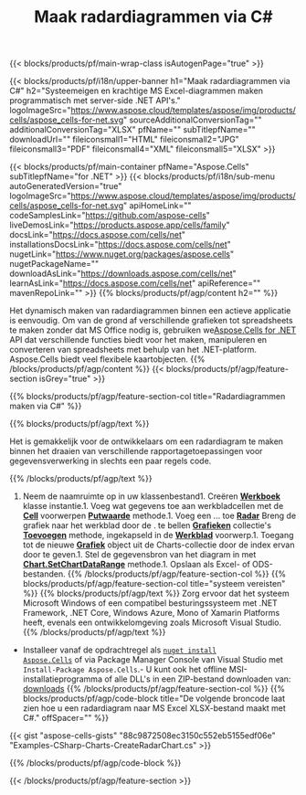 ﻿---
title: Maak radardiagrammen via C#
url: /nl/net/create-radar-chart/
description: C# Voorbeeldcode voor het maken van radardiagrammen naar Excel met .NET Bibliotheek. Gebruik deze code voor het maken van een radardiagram naar MS Excel binnen VB.NET, Asp.NET of een op .NET gebaseerde toepassing.
---
{{< blocks/products/pf/main-wrap-class isAutogenPage="true" >}}

{{< blocks/products/pf/i18n/upper-banner h1="Maak radardiagrammen via C#" h2="Systeemeigen en krachtige MS Excel-diagrammen maken programmatisch met server-side .NET API\'s." logoImageSrc="https://www.aspose.cloud/templates/aspose/img/products/cells/aspose_cells-for-net.svg" sourceAdditionalConversionTag="" additionalConversionTag="XLSX" pfName="" subTitlepfName="" downloadUrl="" fileiconsmall1="HTML" fileiconsmall2="JPG" fileiconsmall3="PDF" fileiconsmall4="XML" fileiconsmall5="XLSX" >}}

{{< blocks/products/pf/main-container pfName="Aspose.Cells" subTitlepfName="for .NET" >}}
{{< blocks/products/pf/i18n/sub-menu autoGeneratedVersion="true" logoImageSrc="https://www.aspose.cloud/templates/aspose/img/products/cells/aspose_cells-for-net.svg" apiHomeLink="" codeSamplesLink="https://github.com/aspose-cells" liveDemosLink="https://products.aspose.app/cells/family" docsLink="https://docs.aspose.com/cells/net" installationsDocsLink="https://docs.aspose.com/cells/net" nugetLink="https://www.nuget.org/packages/aspose.cells" nugetPackageName="" downloadAsLink="https://downloads.aspose.com/cells/net" learnAsLink="https://docs.aspose.com/cells/net" apiReference="" mavenRepoLink="" >}}
{{% blocks/products/pf/agp/content h2="" %}}

Het dynamisch maken van radardiagrammen binnen een actieve applicatie is eenvoudig. Om van de grond af verschillende grafieken tot spreadsheets te maken zonder dat MS Office nodig is, gebruiken we[Aspose.Cells for .NET](https://products.aspose.com/cells/net)  API dat verschillende functies biedt voor het maken, manipuleren en converteren van spreadsheets met behulp van het .NET-platform. Aspose.Cells biedt veel flexibele kaartobjecten.
{{% /blocks/products/pf/agp/content %}}
{{< blocks/products/pf/agp/feature-section isGrey="true" >}}

{{% blocks/products/pf/agp/feature-section-col title="Radardiagrammen maken via C#" %}}

{{% blocks/products/pf/agp/text %}}

Het is gemakkelijk voor de ontwikkelaars om een radardiagram te maken binnen het draaien van verschillende rapportagetoepassingen voor gegevensverwerking in slechts een paar regels code.

{{% /blocks/products/pf/agp/text %}}

1. Neem de naamruimte op in uw klassenbestand1. Creëren [**Werkboek**](https://reference.aspose.com/cells/net/aspose.cells/workbook) klasse instantie.1. Voeg wat gegevens toe aan werkbladcellen met de [**Cell**](https://reference.aspose.com/cells/net/aspose.cells/cell) voorwerpen [**Putwaarde**](https://reference.aspose.com/cells/net/aspose.cells/cell/methods/putvalue/index) methode.1. Voeg een ... toe [**Radar**](https://reference.aspose.com/cells/net/aspose.cells.charts/charttype) Breng de grafiek naar het werkblad door de . te bellen [**Grafieken**](https://reference.aspose.com/cells/net/aspose.cells.charts/chartcollection) collectie's [**Toevoegen**](https://reference.aspose.com/cells/net/aspose.cells.charts/chartcollection/methods/add) methode, ingekapseld in de [**Werkblad**](https://reference.aspose.com/cells/net/aspose.cells/worksheet) voorwerp.1. Toegang tot de nieuwe [**Grafiek**](https://reference.aspose.com/cells/net/aspose.cells.charts/chart) object uit de Charts-collectie door de index ervan door te geven.1. Stel de gegevensbron van het diagram in met [**Chart.SetChartDataRange**](https://https://reference.aspose.com/cells/net/aspose.cells.charts/chart/methods/setchartdatarange) methode.1. Opslaan als Excel- of ODS-bestanden.
{{% /blocks/products/pf/agp/feature-section-col %}}
{{% blocks/products/pf/agp/feature-section-col title="systeem vereisten" %}}
{{% blocks/products/pf/agp/text %}}
Zorg ervoor dat het systeem Microsoft Windows of een compatibel besturingssysteem met .NET Framework, .NET Core, Windows Azure, Mono of Xamarin Platforms heeft, evenals een ontwikkelomgeving zoals Microsoft Visual Studio.
{{% /blocks/products/pf/agp/text %}}
- Installeer vanaf de opdrachtregel als <code><a href="https://downloads.aspose.com/cells/net">nuget install Aspose.Cells</a></code> of via Package Manager Console van Visual Studio met <code>Install-Package Aspose.Cells</code>.- U kunt ook het offline MSI-installatieprogramma of alle DLL's in een ZIP-bestand downloaden van: <a href="https://downloads.aspose.com/cells/net">downloads</a>
{{% /blocks/products/pf/agp/feature-section-col %}}
{{% blocks/products/pf/agp/code-block title="De volgende broncode laat zien hoe u een radardiagram naar MS Excel XLSX-bestand maakt met C#." offSpacer="" %}}

{{< gist "aspose-cells-gists" "88c9872508ec3150c552eb5155edf06e" "Examples-CSharp-Charts-CreateRadarChart.cs" >}}

{{% /blocks/products/pf/agp/code-block %}}

{{< /blocks/products/pf/agp/feature-section >}}

<!-- aboutfile Starts -->